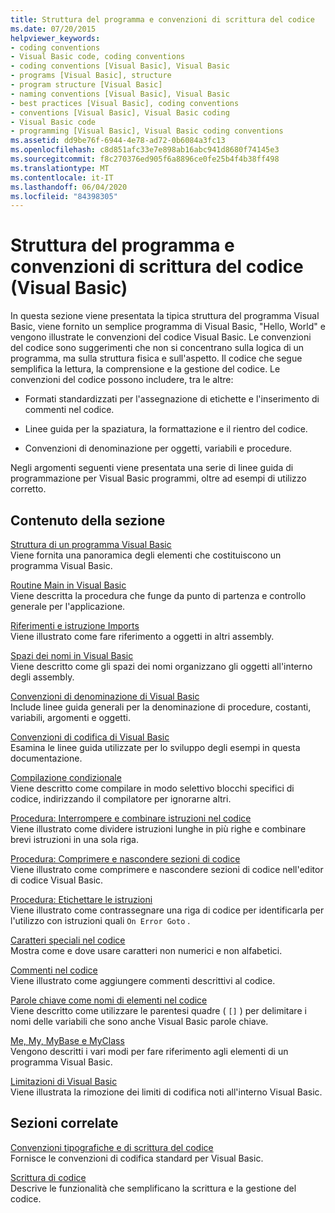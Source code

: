 ```yaml
---
title: Struttura del programma e convenzioni di scrittura del codice
ms.date: 07/20/2015
helpviewer_keywords:
- coding conventions
- Visual Basic code, coding conventions
- coding conventions [Visual Basic], Visual Basic
- programs [Visual Basic], structure
- program structure [Visual Basic]
- naming conventions [Visual Basic], Visual Basic
- best practices [Visual Basic], coding conventions
- conventions [Visual Basic], Visual Basic coding
- Visual Basic code
- programming [Visual Basic], Visual Basic coding conventions
ms.assetid: dd9be76f-6944-4e78-ad72-0b6084a3fc13
ms.openlocfilehash: c8d851afc33e7e898ab16abc941d8680f74145e3
ms.sourcegitcommit: f8c270376ed905f6a8896ce0fe25b4f4b38ff498
ms.translationtype: MT
ms.contentlocale: it-IT
ms.lasthandoff: 06/04/2020
ms.locfileid: "84398305"
---
```

# <a name="program-structure-and-code-conventions-visual-basic"></a>Struttura del programma e convenzioni di scrittura del codice (Visual Basic)
In questa sezione viene presentata la tipica struttura del programma Visual Basic, viene fornito un semplice programma di Visual Basic, "Hello, World" e vengono illustrate le convenzioni del codice Visual Basic. Le convenzioni del codice sono suggerimenti che non si concentrano sulla logica di un programma, ma sulla struttura fisica e sull'aspetto. Il codice che segue semplifica la lettura, la comprensione e la gestione del codice. Le convenzioni del codice possono includere, tra le altre:  
  
- Formati standardizzati per l'assegnazione di etichette e l'inserimento di commenti nel codice.  
  
- Linee guida per la spaziatura, la formattazione e il rientro del codice.  
  
- Convenzioni di denominazione per oggetti, variabili e procedure.  
  
 Negli argomenti seguenti viene presentata una serie di linee guida di programmazione per Visual Basic programmi, oltre ad esempi di utilizzo corretto.  
  
## <a name="in-this-section"></a>Contenuto della sezione  
 [Struttura di un programma Visual Basic](structure-of-a-visual-basic-program.md)  
 Viene fornita una panoramica degli elementi che costituiscono un programma Visual Basic.  
  
 [Routine Main in Visual Basic](main-procedure.md)  
 Viene descritta la procedura che funge da punto di partenza e controllo generale per l'applicazione.  
  
 [Riferimenti e istruzione Imports](references-and-the-imports-statement.md)  
 Viene illustrato come fare riferimento a oggetti in altri assembly.  
  
 [Spazi dei nomi in Visual Basic](namespaces.md)  
 Viene descritto come gli spazi dei nomi organizzano gli oggetti all'interno degli assembly.  
  
 [Convenzioni di denominazione di Visual Basic](naming-conventions.md)  
 Include linee guida generali per la denominazione di procedure, costanti, variabili, argomenti e oggetti.  
  
 [Convenzioni di codifica di Visual Basic](coding-conventions.md)  
 Esamina le linee guida utilizzate per lo sviluppo degli esempi in questa documentazione.  
  
 [Compilazione condizionale](conditional-compilation.md)  
 Viene descritto come compilare in modo selettivo blocchi specifici di codice, indirizzando il compilatore per ignorarne altri.  
  
 [Procedura: Interrompere e combinare istruzioni nel codice](how-to-break-and-combine-statements-in-code.md)  
 Viene illustrato come dividere istruzioni lunghe in più righe e combinare brevi istruzioni in una sola riga.  
  
 [Procedura: Comprimere e nascondere sezioni di codice](how-to-collapse-and-hide-sections-of-code.md)  
 Viene illustrato come comprimere e nascondere sezioni di codice nell'editor di codice Visual Basic.  
  
 [Procedura: Etichettare le istruzioni](how-to-label-statements.md)  
 Viene illustrato come contrassegnare una riga di codice per identificarla per l'utilizzo con istruzioni quali `On Error Goto` .  
  
 [Caratteri speciali nel codice](special-characters-in-code.md)  
 Mostra come e dove usare caratteri non numerici e non alfabetici.  
  
 [Commenti nel codice](comments-in-code.md)  
 Viene illustrato come aggiungere commenti descrittivi al codice.  
  
 [Parole chiave come nomi di elementi nel codice](keywords-as-element-names-in-code.md)  
 Viene descritto come utilizzare le parentesi quadre ( `[]` ) per delimitare i nomi delle variabili che sono anche Visual Basic parole chiave.  
  
 [Me, My, MyBase e MyClass](me-my-mybase-and-myclass.md)  
 Vengono descritti i vari modi per fare riferimento agli elementi di un programma Visual Basic.  
  
 [Limitazioni di Visual Basic](limitations.md)  
 Viene illustrata la rimozione dei limiti di codifica noti all'interno Visual Basic.  
  
## <a name="related-sections"></a>Sezioni correlate  
 [Convenzioni tipografiche e di scrittura del codice](../../language-reference/typographic-and-code-conventions.md)  
 Fornisce le convenzioni di codifica standard per Visual Basic.  
  
 [Scrittura di codice](/visualstudio/ide/writing-code-in-the-code-and-text-editor)  
 Descrive le funzionalità che semplificano la scrittura e la gestione del codice.
